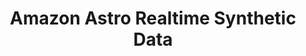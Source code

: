 ---
layout: project
title: Amazon Astro Realtime Synthetic Data
subheading: 
summary: Aided in the development of the realtime simulation of human pose detection for the robotics initiative Amazon Astro (NOT stair detection)
category: Research Engineer
client: Amazon Core ML / Body Labs
image: /assets/media/projects/2021-09-12-amazon-astro/featured.jpg
link: https://www.theverge.com/2021/9/28/22699284/amazon-astro-real-world-stairs-fragile-developer-claims-documents-tracking
---